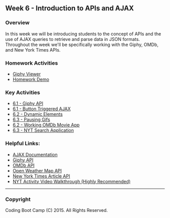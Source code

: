 ## Week 6 - Introduction to APIs and AJAX

### Overview
In this week we will be introducing students to the concept of APIs and the use of AJAX queries to retrieve and parse data in JSON formats. Throughout the week we'll be specifically working with the Giphy, OMDb, and New York Times APIs. 

### Homework Activities
* [Giphy Viewer](3-Homework/Instructions/homework.md)
* [Homework Demo](3-Homework/Instructions/homework_demo.mov)

### Key Activities
* [6.1 - Giphy API](2-Key-Activities/01-Giphy_API)
* [6.1 - Button Triggered AJAX](2-Key-Activities/02-ButtonTriggeredAJAX)
* [6.2 - Dynamic Elements](2-Key-Activities/03-DynamicElements)
* [6.3 - Pausing Gifs](2-Key-Activities/04-PausingGifs)
* [6.2 - Working OMDb Movie App](2-Key-Activities/05-WorkingMovieApp)
* [6.3 - NYT Search Application](2-Key-Activities/06-NYTSearch)

### Helpful Links:
* [AJAX Documentation](http://api.jquery.com/jquery.ajax/)
* [Giphy API](https://github.com/Giphy/GiphyAPI)
* [OMDb API](http://www.omdbapi.com/)
* [Open Weather Map API](http://openweathermap.org/api)
* [New York Times Article API](http://developer.nytimes.com/docs/read/article_search_api_v2)
* [NYT Activity Video Walkthrough (Highly Recommended)](https://www.youtube.com/watch?v=QiIlhmeGYuk)

-------

### Copyright 
Coding Boot Camp (C) 2015. All Rights Reserved.
